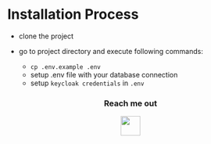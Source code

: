 # Installation Process

- clone the project
- go to project directory and execute following commands:

  - `cp .env.example .env`
  - setup .env file with your database connection
  - setup `keycloak credentials`  in `.env` 


<h3 align="center">Reach me out</h3>

<p align="center">

<a href="mailto:info@jeevenlamichhane.com.np" target="_blank" title="Mail me ">

<a href="https://github.com/MacAlistair1" target="_blank" title="Explore Mac's code on github">

<a href="https://www.linkedin.com/in/jeeven-lamichhane" target="_blank" title="View My Profile on linkedin">
  <img src="https://user-images.githubusercontent.com/57852378/93742508-d7961b00-fc0b-11ea-9ed8-7ad7b25b71d8.png"  width="40" height="40"/>
  </a>
</p>
